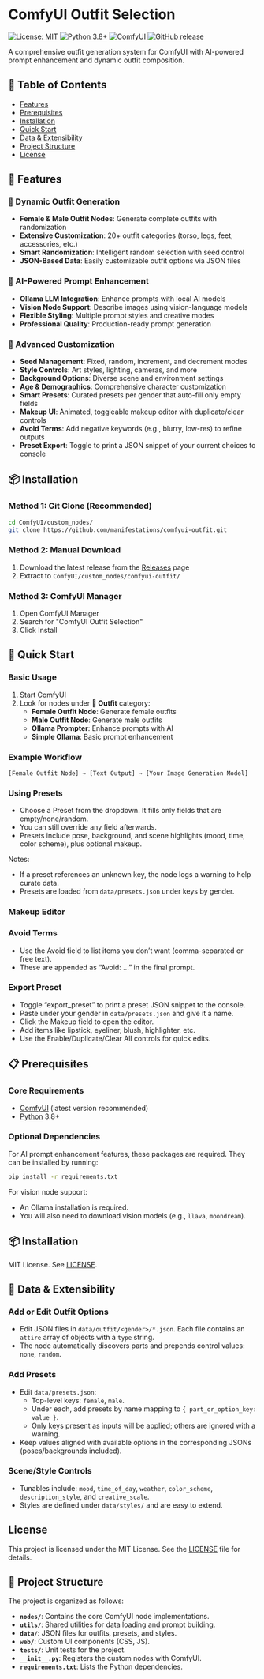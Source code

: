 # ComfyUI Outfit Selection

[![License: MIT](https://img.shields.io/badge/License-MIT-yellow.svg)](https://opensource.org/licenses/MIT)
[![Python 3.8+](https://img.shields.io/badge/python-3.8+-blue.svg)](https://www.python.org/downloads/)
[![ComfyUI](https://img.shields.io/badge/ComfyUI-Compatible-brightgreen.svg)](https://github.com/comfyanonymous/ComfyUI)
[![GitHub release](https://img.shields.io/github/release/manifestations/comfyui-outfit.svg)](https://github.com/manifestations/comfyui-outfit/releases)

A comprehensive outfit generation system for ComfyUI with AI-powered prompt enhancement and dynamic outfit composition.

## 📖 Table of Contents
- [Features](#-features)
- [Prerequisites](#-prerequisites)
- [Installation](#-installation)
- [Quick Start](#-quick-start)
- [Data & Extensibility](#-data--extensibility)
- [Project Structure](#-project-structure)
- [License](#license)

## 🎯 Features

### 👗 Dynamic Outfit Generation
- **Female & Male Outfit Nodes**: Generate complete outfits with randomization
- **Extensive Customization**: 20+ outfit categories (torso, legs, feet, accessories, etc.)
- **Smart Randomization**: Intelligent random selection with seed control
- **JSON-Based Data**: Easily customizable outfit options via JSON files

### 🤖 AI-Powered Prompt Enhancement
- **Ollama LLM Integration**: Enhance prompts with local AI models
- **Vision Node Support**: Describe images using vision-language models
- **Flexible Styling**: Multiple prompt styles and creative modes
- **Professional Quality**: Production-ready prompt generation

### 🎨 Advanced Customization
- **Seed Management**: Fixed, random, increment, and decrement modes
- **Style Controls**: Art styles, lighting, cameras, and more
- **Background Options**: Diverse scene and environment settings
- **Age & Demographics**: Comprehensive character customization
 - **Smart Presets**: Curated presets per gender that auto-fill only empty fields
 - **Makeup UI**: Animated, toggleable makeup editor with duplicate/clear controls
 - **Avoid Terms**: Add negative keywords (e.g., blurry, low-res) to refine outputs
 - **Preset Export**: Toggle to print a JSON snippet of your current choices to console

## 📦 Installation

### Method 1: Git Clone (Recommended)
```bash
cd ComfyUI/custom_nodes/
git clone https://github.com/manifestations/comfyui-outfit.git
```

### Method 2: Manual Download
1. Download the latest release from the [Releases](https://github.com/manifestations/comfyui-outfit/releases) page
2. Extract to `ComfyUI/custom_nodes/comfyui-outfit/`

### Method 3: ComfyUI Manager
1. Open ComfyUI Manager
2. Search for "ComfyUI Outfit Selection"
3. Click Install

## 🚀 Quick Start

### Basic Usage
1. Start ComfyUI
2. Look for nodes under **👗 Outfit** category:
   - **Female Outfit Node**: Generate female outfits
   - **Male Outfit Node**: Generate male outfits
   - **Ollama Prompter**: Enhance prompts with AI
   - **Simple Ollama**: Basic prompt enhancement

### Example Workflow
```
[Female Outfit Node] → [Text Output] → [Your Image Generation Model]
```

### Using Presets
- Choose a Preset from the dropdown. It fills only fields that are empty/none/random.
- You can still override any field afterwards.
- Presets include pose, background, and scene highlights (mood, time, color scheme), plus optional makeup.

Notes:
- If a preset references an unknown key, the node logs a warning to help curate data.
- Presets are loaded from `data/presets.json` under keys by gender.

### Makeup Editor
### Avoid Terms
- Use the Avoid field to list items you don’t want (comma-separated or free text).
- These are appended as “Avoid: ...” in the final prompt.

### Export Preset
- Toggle “export_preset” to print a preset JSON snippet to the console.
- Paste under your gender in `data/presets.json` and give it a name.
- Click the Makeup field to open the editor.
- Add items like lipstick, eyeliner, blush, highlighter, etc.
- Use the Enable/Duplicate/Clear All controls for quick edits.

## 📋 Prerequisites

### Core Requirements
- [ComfyUI](https://github.com/comfyanonymous/ComfyUI) (latest version recommended)
- [Python](https://www.python.org/downloads/) 3.8+

### Optional Dependencies
For AI prompt enhancement features, these packages are required. They can be installed by running:
```bash
pip install -r requirements.txt
```

For vision node support:
- An Ollama installation is required.
- You will also need to download vision models (e.g., `llava`, `moondream`).

## 📦 Installation

MIT License. See [LICENSE](LICENSE).

## 🧩 Data & Extensibility

### Add or Edit Outfit Options
- Edit JSON files in `data/outfit/<gender>/*.json`. Each file contains an `attire` array of objects with a `type` string.
- The node automatically discovers parts and prepends control values: `none`, `random`.

### Add Presets
- Edit `data/presets.json`:
   - Top-level keys: `female`, `male`.
   - Under each, add presets by name mapping to `{ part_or_option_key: value }`.
   - Only keys present as inputs will be applied; others are ignored with a warning.
- Keep values aligned with available options in the corresponding JSONs (poses/backgrounds included).

### Scene/Style Controls
- Tunables include: `mood`, `time_of_day`, `weather`, `color_scheme`, `description_style`, and `creative_scale`.
- Styles are defined under `data/styles/` and are easy to extend.

## License

This project is licensed under the MIT License. See the [LICENSE](LICENSE) file for details.

## 📁 Project Structure
The project is organized as follows:
- **`nodes/`**: Contains the core ComfyUI node implementations.
- **`utils/`**: Shared utilities for data loading and prompt building.
- **`data/`**: JSON files for outfits, presets, and styles.
- **`web/`**: Custom UI components (CSS, JS).
- **`tests/`**: Unit tests for the project.
- **`__init__.py`**: Registers the custom nodes with ComfyUI.
- **`requirements.txt`**: Lists the Python dependencies.
